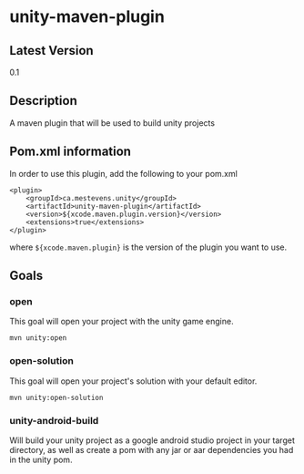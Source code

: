 # unity-maven-plugin

## Latest Version
0.1

## Description

A maven plugin that will be used to build unity projects

## Pom.xml information

In order to use this plugin, add the following to your pom.xml

```
<plugin>
	<groupId>ca.mestevens.unity</groupId>
	<artifactId>unity-maven-plugin</artifactId>
	<version>${xcode.maven.plugin.version}</version>
	<extensions>true</extensions>
</plugin>
```

where `${xcode.maven.plugin}` is the version of the plugin you want to use.

## Goals

### open

This goal will open your project with the unity game engine.

```shell
mvn unity:open
```

### open-solution

This goal will open your project's solution with your default editor.

```shell
mvn unity:open-solution
```

### unity-android-build

Will build your unity project as a google android studio project in your target directory, as well as create a pom with any jar or aar dependencies you had in the unity pom.